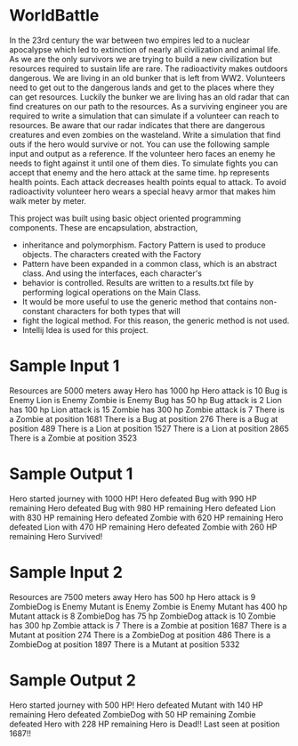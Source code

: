 # WorldBattle

In the 23rd century the war between two empires led to a nuclear apocalypse which led to
extinction of nearly all civilization and animal life. As we are the only survivors we are trying to build
a new civilization but resources required to sustain life are rare. The radioactivity makes outdoors
dangerous. We are living in an old bunker that is left from WW2. Volunteers need to get out to the
dangerous lands and get to the places where they can get resources. Luckily the bunker we are
living has an old radar that can find creatures on our path to the resources. As a surviving engineer
you are required to write a simulation that can simulate if a volunteer can reach to resources. Be
aware that our radar indicates that there are dangerous creatures and even zombies on the
wasteland.
Write a simulation that find outs if the hero would survive or not. You can use the following sample
input and output as a reference. If the volunteer hero faces an enemy he needs to fight against it
until one of them dies. To simulate fights you can accept that enemy and the hero attack at the
same time. hp represents health points. Each attack decreases health points equal to attack. To
avoid radioactivity volunteer hero wears a special heavy armor that makes him walk meter by
meter.


This project was built using basic object oriented programming components. These are encapsulation, abstraction,
* inheritance and polymorphism. Factory Pattern is used to produce objects. The characters created with the Factory
* Pattern have been expanded in a common class, which is an abstract class. And using the interfaces, each character's
* behavior is controlled. Results are written to a results.txt file by performing logical operations on the Main Class.
* It would be more useful to use the generic method that contains non-constant characters for both types that will
* fight the logical method. For this reason, the generic method is not used.
* Intellij Idea is used for this project.

Sample Input 1
==============
Resources are 5000 meters away
Hero has 1000 hp
Hero attack is 10
Bug is Enemy
Lion is Enemy
Zombie is Enemy
Bug has 50 hp
Bug attack is 2
Lion has 100 hp
Lion attack is 15
Zombie has 300 hp
Zombie attack is 7
There is a Zombie at position 1681
There is a Bug at position 276
There is a Bug at position 489
There is a Lion at position 1527
There is a Lion at position 2865
There is a Zombie at position 3523

Sample Output 1
===============
Hero started journey with 1000 HP!
Hero defeated Bug with 990 HP remaining
Hero defeated Bug with 980 HP remaining
Hero defeated Lion with 830 HP remaining
Hero defeated Zombie with 620 HP remaining
Hero defeated Lion with 470 HP remaining
Hero defeated Zombie with 260 HP remaining
Hero Survived!

Sample Input 2
==============
Resources are 7500 meters away
Hero has 500 hp
Hero attack is 9
ZombieDog is Enemy
Mutant is Enemy
Zombie is Enemy
Mutant has 400 hp
Mutant attack is 8
ZombieDog has 75 hp
ZombieDog attack is 10
Zombie has 300 hp
Zombie attack is 7
There is a Zombie at position 1687
There is a Mutant at position 274
There is a ZombieDog at position 486
There is a ZombieDog at position 1897
There is a Mutant at position 5332

Sample Output 2
===============
Hero started journey with 500 HP!
Hero defeated Mutant with 140 HP remaining
Hero defeated ZombieDog with 50 HP remaining
Zombie defeated Hero with 228 HP remaining
Hero is Dead!! Last seen at position 1687!!
